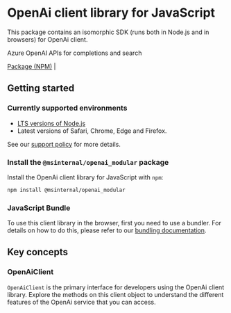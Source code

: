 # OpenAi client library for JavaScript

This package contains an isomorphic SDK (runs both in Node.js and in browsers) for OpenAi client.

Azure OpenAI APIs for completions and search

[Package (NPM)](https://www.npmjs.com/package/@msinternal/openai_modular) |

## Getting started

### Currently supported environments

- [LTS versions of Node.js](https://github.com/nodejs/release#release-schedule)
- Latest versions of Safari, Chrome, Edge and Firefox.

See our [support policy](https://github.com/Azure/azure-sdk-for-js/blob/main/SUPPORT.md) for more details.


### Install the `@msinternal/openai_modular` package

Install the OpenAi client library for JavaScript with `npm`:

```bash
npm install @msinternal/openai_modular
```



### JavaScript Bundle
To use this client library in the browser, first you need to use a bundler. For details on how to do this, please refer to our [bundling documentation](https://aka.ms/AzureSDKBundling).

## Key concepts

### OpenAiClient

`OpenAiClient` is the primary interface for developers using the OpenAi client library. Explore the methods on this client object to understand the different features of the OpenAi service that you can access.

